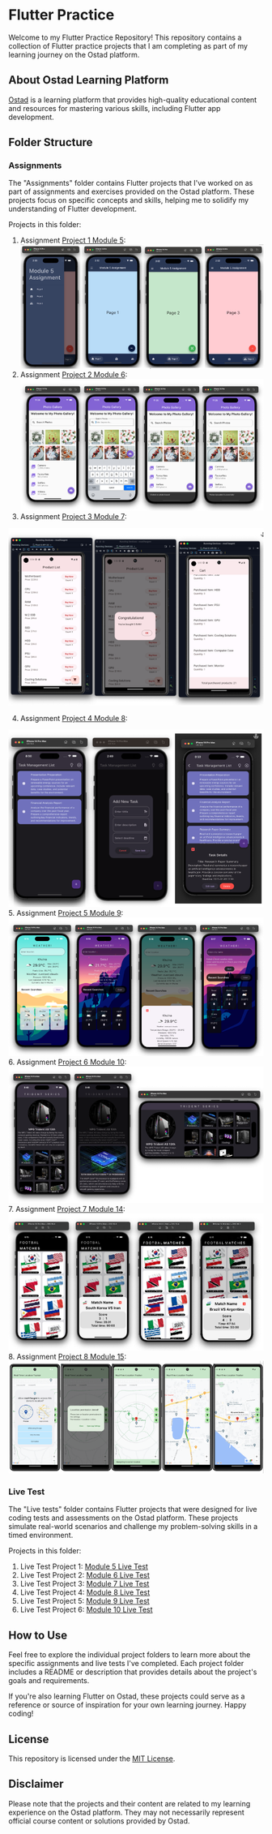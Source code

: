 # Flutter Practice

Welcome to my Flutter Practice Repository! This repository contains a collection of Flutter practice projects that I am completing as part of my learning journey on the Ostad platform.

## About Ostad Learning Platform

[Ostad](https://ostad.app) is a learning platform that provides high-quality educational content and resources for mastering various skills, including Flutter app development.

## Folder Structure

### Assignments

The "Assignments" folder contains Flutter projects that I've worked on as part of assignments and exercises provided on the Ostad platform. These projects focus on specific concepts and skills, helping me to solidify my understanding of Flutter development.

Projects in this folder:
1. Assignment [Project 1 Module 5](https://github.com/muj-i/Flutter-Practice/tree/main/Assignments/mod5asgmt):
![Alt Text](Assignments/AssignmentsSS/m5.png)
2. Assignment [Project 2 Module 6](https://github.com/muj-i/Flutter-Practice/tree/main/Assignments/mod6asgmt):
![Alt Text](Assignments/AssignmentsSS/m6.png)
3. Assignment [Project 3 Module 7](https://github.com/muj-i/Flutter-Practice/tree/main/Assignments/mod7asgmt):
   
![Alt Text](Assignments/AssignmentsSS/m7.png)

4. Assignment [Project 4 Module 8](https://github.com/muj-i/Flutter-Practice/tree/main/Assignments/mod8asgmt):

![Alt Text](Assignments/AssignmentsSS/m8.png)
5. Assignment [Project 5 Module 9](https://github.com/muj-i/Flutter-Practice/tree/main/Assignments/mod9asgmt):
![Alt Text](Assignments/AssignmentsSS/m9.png)
6. Assignment [Project 6 Module 10](https://github.com/muj-i/Flutter-Practice/tree/main/Assignments/mod10asgmt):
![Alt Text](Assignments/AssignmentsSS/m10.png)
7. Assignment [Project 7 Module 14](https://github.com/muj-i/Flutter-Practice/tree/main/Assignments/mod14asgmt):
![Alt Text](Assignments/AssignmentsSS/m14.png)
8. Assignment [Project 8 Module 15](https://github.com/muj-i/Flutter-Practice/tree/main/Assignments/mod15asgmt):
![Alt Text](Assignments/AssignmentsSS/m15.png)

### Live Test

The "Live tests" folder contains Flutter projects that were designed for live coding tests and assessments on the Ostad platform. These projects simulate real-world scenarios and challenge my problem-solving skills in a timed environment.

Projects in this folder:
1. Live Test Project 1:
<a href="https://github.com/muj-i/Flutter-Practice/tree/main/LiveTests/mod5lt">Module 5 Live Test</a>
2. Live Test Project 2:
<a href="https://github.com/muj-i/Flutter-Practice/tree/main/LiveTests/mod6lt">Module 6 Live Test</a>
3. Live Test Project 3:
<a href="https://github.com/muj-i/Flutter-Practice/tree/main/LiveTests/mod7lt">Module 7 Live Test</a>
4. Live Test Project 4:
<a href="https://github.com/muj-i/Flutter-Practice/tree/main/LiveTests/mod8lt">Module 8 Live Test</a>
5. Live Test Project 5:
<a href="https://github.com/muj-i/Flutter-Practice/tree/main/LiveTests/mod9lt">Module 9 Live Test</a>
6. Live Test Project 6:
<a href="https://github.com/muj-i/Flutter-Practice/tree/main/LiveTests/mod10lt">Module 10 Live Test</a>




## How to Use

Feel free to explore the individual project folders to learn more about the specific assignments and live tests I've completed. Each project folder includes a README or description that provides details about the project's goals and requirements.

If you're also learning Flutter on Ostad, these projects could serve as a reference or source of inspiration for your own learning journey. Happy coding!

## License

This repository is licensed under the [MIT License](LICENSE).

## Disclaimer

Please note that the projects and their content are related to my learning experience on the Ostad platform. They may not necessarily represent official course content or solutions provided by Ostad.
